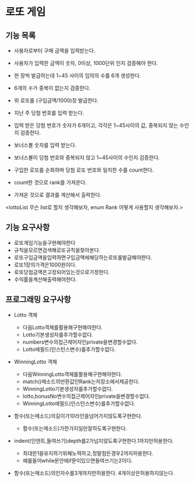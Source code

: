 # 로또 게임


## 기능 목록 
- 사용자로부터 구매 금액을 입력받는다.
- 사용자가 입력한 금액이 숫자, 0이상, 1000단위 인지 검증해야 한다.

- 한 장씩 발급하는데 1~45 사이의 임의의 수를 6개 생성한다.
- 6개의 수가 중복이 없는지 검증한다.
- 위 로또를 (구입금액/1000)장 발급한다.
- 지난 주 당첨 번호를 입력 받는다.
- 입력 받은 당첨 번호가 숫자가 6개이고, 각각은 1~45사이의 값, 
중복되지 않는 수인지 검증한다.

- 보너스볼 숫자를 입력 받는다.
- 보너스볼이 당첨 번호와 중복되지 않고 1~45사이의 수인지 검증한다.

- 구입한 로또를 순회하며 당첨 로또 번호와 일치한 수를 count한다.
- count한 것으로 rank를 가져온다.
- 가져온 것으로 결과를 계산해서 출력한다.

<lottoList 무슨 list로 할지 생각해보자,
enum Rank 어떻게 사용할지 생각해보자.>

## 기능 요구사항
* 로또게임기능을구현해야한다
* 규칙을모르면검색해로또규칙을찾아본다. 
* 로또구입금액을입력하면구입금액에해당하는로또를발급해야한다. 
* 로또1장의가격은1000원이다. 
* 로또당첨금액은고정되어있는것으로가정한다. 
* 수익률을계산해출력해야한다. 

## 프로그래밍 요구사항
+ Lotto 객체
    * 다음Lotto객체를활용해구현해야한다.
    * Lotto기본생성자를추가할수없다.
    * numbers변수의접근제어자인private을변경할수없다. 
    * Lotto에필드(인스턴스변수)를추가할수없다.

+ WinningLotto 객체
    * 다음WinningLotto객체를활용해구현해야한다. 
    * match()메소드의반환값인Rank는저장소에서제공한다. 
    * WinningLotto기본생성자를추가할수없다. 
    * lotto,bonusNo변수의접근제어자인private을변경할수없다. 
    * WinningLotto에필드(인스턴스변수)를추가할수없다.
    
+ 함수(또는메소드)의길이가10라인을넘어가지않도록구현한다. 
    * 함수(또는메소드)가한가지일만잘하도록구현한다. 
+ indent(인덴트,들여쓰기)depth를2가넘지않도록구현한다.1까지만허용한다. 
    * 최대한1을유지하기위해노력하고,정말힘든경우2까지허용한다. 
    * 예를들어while문안에if문이있으면들여쓰기는2이다.
+ 함수(또는메소드)의인자수를3개까지만허용한다. 4개이상은허용하지않는다.